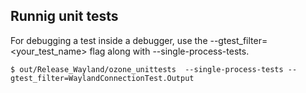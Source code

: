 
## Runnig unit tests

For debugging a test inside a debugger, use the --gtest_filter=<your_test_name> flag along with --single-process-tests.

```
$ out/Release_Wayland/ozone_unittests  --single-process-tests --gtest_filter=WaylandConnectionTest.Output
```
